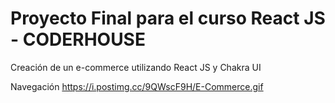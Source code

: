 # Proyecto Final para el curso React JS - CODERHOUSE

Creación de un e-commerce utilizando React JS y Chakra UI

Navegación
https://i.postimg.cc/9QWscF9H/E-Commerce.gif